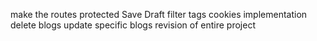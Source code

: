 <!-- create a blog page -->
<!-- create a toaster -->
make the routes protected 
Save Draft
filter tags 
cookies implementation
delete blogs
update specific blogs 
revision of entire project